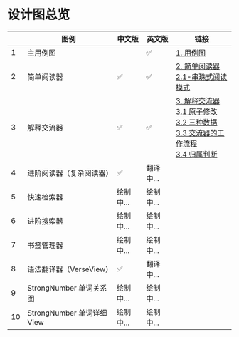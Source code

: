 # 设计图总览

|      | 图例                       | 中文版    | 英文版    | 链接                                                         |
| ---- | -------------------------- | --------- | --------- | ------------------------------------------------------------ |
| 1    | 主用例图                   |           | ✅         | [1. 用例图](./1.-用例图.png)                                 |
| 2    | 简单阅读器                 | ✅         | ✅         | [2. 简单阅读器](./2.-简单阅读器.png)<br>[2.1-串珠式阅读模式](./2.1-串珠式阅读模式.png) |
| 3    | 解释交流器                 | ✅         | ✅         | [3. 解释交流器](./3.-解释交流器.png)<br>[3.1 原子修改](./3.1-原子修改)<br>[3.2 三种数据](./3.2-三种数据.png)<br>[3.3 交流器的工作流程](./3.3-交流器的工作流程.png)<br>[3.4 归属判断](./3.4-归属判断.png) |
| 4    | 进阶阅读器（复杂阅读器）   | ✅         | 翻译中... |                                                              |
| 5    | 快速检索器                 | 绘制中... | 绘制中... |                                                              |
| 6    | 进阶搜索器                 | 绘制中... | 绘制中... |                                                              |
| 7    | 书签管理器                 | 绘制中... | 绘制中... |                                                              |
| 8    | 语法翻译器（VerseView）    | ✅         | 翻译中... |                                                              |
| 9    | StrongNumber 单词关系图    | 绘制中... | 绘制中... |                                                              |
| 10   | StrongNumber 单词详细 View | 绘制中... | 绘制中... |                                                              |
